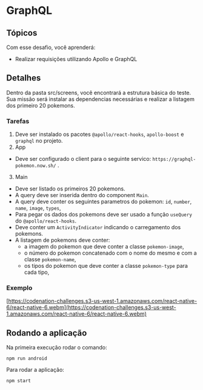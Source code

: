 # GraphQL

## Tópicos
Com esse desafio, você aprenderá:

- Realizar requisições utilizando Apollo e GraphQL

## Detalhes

Dentro da pasta src/screens, você encontrará a estrutura básica do teste. Sua missão será instalar as dependencias necessárias e realizar a listagem dos primeiro 20 pokemons.

### Tarefas

1. Deve ser instalado os pacotes `@apollo/react-hooks`, `apollo-boost` e `graphql`  no projeto.
2. App
  - Deve ser configurado o client para o seguinte servico: `https://graphql-pokemon.now.sh/` .
3. Main
  - Deve ser listado os primeiros 20 pokemons.
  - A query deve ser inserida dentro do component `Main`.
  - A query deve conter os seguintes parametros do pokemon: `id`, `number`, `name`, `image`, `types`,
  - Para pegar os dados dos pokemons deve ser usado a função `useQuery` do `@apollo/react-hooks`.
  - Deve conter um `ActivityIndicator` indicando o carregamento dos pokemons.
  - A listagem de pokemons deve conter:
    - a imagem do pokemon que deve conter a classe `pokemon-image`,
    - o número do pokemon concatenado com o nome do mesmo e com a classe `pokemon-name`,
    - os tipos do pokemon que deve conter a classe `pokemon-type` para cada tipo,

### Exemplo
[https://codenation-challenges.s3-us-west-1.amazonaws.com/react-native-6/react-native-6.webm](https://codenation-challenges.s3-us-west-1.amazonaws.com/react-native-6/react-native-6.webm)

## Rodando a aplicação
Na primeira execução rodar o comando:
```
npm run android
```
Para rodar a aplicação:
```
npm start
```

